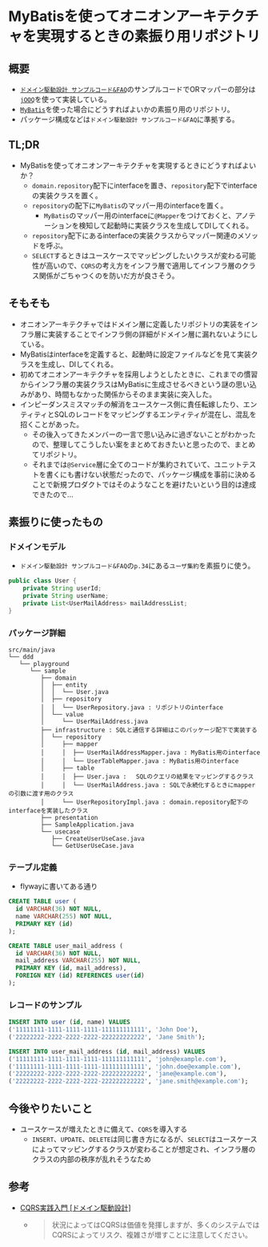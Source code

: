 # MyBatisを使ってオニオンアーキテクチャを実現するときの素振り用リポジトリ
## 概要
- [`ドメイン駆動設計 サンプルコード&FAQ`](https://booth.pm/ja/items/3363104)のサンプルコードでORマッパーの部分は[`jOOQ`](https://www.jooq.org/)を使って実装している。
- [`MyBatis`](https://blog.mybatis.org/)を使った場合にどうすればよいかの素振り用のリポジトリ。
- パッケージ構成などは`ドメイン駆動設計 サンプルコード&FAQ`に準拠する。

## TL;DR
- MyBatisを使ってオニオンアーキテクチャを実現するときにどうすればよいか？
  - `domain.repository`配下にinterfaceを置き、`repository`配下でinterfaceの実装クラスを置く。
  - `repository`の配下に`MyBatis`のマッパー用のinterfaceを置く。
    - `MyBatis`のマッパー用のinterfaceに`@Mapper`をつけておくと、アノテーションを検知して起動時に実装クラスを生成してDIしてくれる。
  - `repository`配下にあるinterfaceの実装クラスからマッパー関連のメソッドを呼ぶ。
  - `SELECT`するときはユースケースでマッピングしたいクラスが変わる可能性が高いので、`CQRS`の考え方をインフラ層で適用してインフラ層のクラス関係がごちゃつくのを防いだ方が良さそう。

## そもそも
- オニオンアーキテクチャではドメイン層に定義したリポジトリの実装をインフラ層に実装することでインフラ側の詳細がドメイン層に漏れないようにしている。
- MyBatisはinterfaceを定義すると、起動時に設定ファイルなどを見て実装クラスを生成し、DIしてくれる。
- 初めてオニオンアーキテクチャを採用しようとしたときに、これまでの慣習からインフラ層の実装クラスはMyBatisに生成させるべきという謎の思い込みがあり、時間もなかった関係からそのまま実装に突入した。
- インピーダンスミスマッチの解消をユースケース側に責任転嫁したり、エンティティとSQLのレコードをマッピングするエンティティが混在し、混乱を招くことがあった。
  - その後入ってきたメンバーの一言で思い込みに過ぎないことがわかったので、整理してこうしたい案をまとめておきたいと思ったので、まとめてリポジトリ。
  - それまでは`@Service`層に全てのコードが集約されていて、ユニットテストを書くにも書けない状態だったので、パッケージ構成を事前に決めることで新規プロダクトではそのようなことを避けたいという目的は達成できたので...

## 素振りに使ったもの
### ドメインモデル
- `ドメイン駆動設計 サンプルコード&FAQ`の`p.34`にある`ユーザ集約`を素振りに使う。

```java
public class User {
    private String userId;
    private String userName;
    private List<UserMailAddress> mailAddressList;
}
```

### パッケージ詳細

```
src/main/java
└── ddd
   └── playground
      └── sample
         ├── domain
         │  ├── entity
         │  │  └── User.java
         │  ├── repository
         │  │  └── UserRepository.java : リポジトリのinterface
         │  └── value
         │     └── UserMailAddress.java
         ├── infrastructure : SQLと通信する詳細はこのパッケージ配下で実装する
         │  └── repository
         │     ├── mapper
         │     │  ├── UserMailAddressMapper.java : MyBatis用のinterface
         │     │  └── UserTableMapper.java : MyBatis用のinterface
         │     ├── table
         │     │  ├── User.java : 　SQLのクエリの結果をマッピングするクラス
         │     │  └── UserMailAddress.java : SQLで永続化するときにmapperの引数に渡す用のクラス
         │     └── UserRepositoryImpl.java : domain.repository配下のinterfaceを実装したクラス
         ├── presentation
         ├── SampleApplication.java
         └── usecase
            ├── CreateUserUseCase.java
            └── GetUserUseCase.java
```

### テーブル定義
- flywayに書いてある通り

```sql
CREATE TABLE user (
  id VARCHAR(36) NOT NULL,
  name VARCHAR(255) NOT NULL,
  PRIMARY KEY (id)
);

CREATE TABLE user_mail_address (
  id VARCHAR(36) NOT NULL,
  mail_address VARCHAR(255) NOT NULL,
  PRIMARY KEY (id, mail_address),
  FOREIGN KEY (id) REFERENCES user(id)
);
```

### レコードのサンプル

```sql
INSERT INTO user (id, name) VALUES
('11111111-1111-1111-1111-111111111111', 'John Doe'),
('22222222-2222-2222-2222-222222222222', 'Jane Smith');

INSERT INTO user_mail_address (id, mail_address) VALUES
('11111111-1111-1111-1111-111111111111', 'john@example.com'),
('11111111-1111-1111-1111-111111111111', 'john.doe@example.com'),
('22222222-2222-2222-2222-222222222222', 'jane@example.com'),
('22222222-2222-2222-2222-222222222222', 'jane.smith@example.com');
```

## 今後やりたいこと
- ユースケースが増えたときに備えて、`CQRS`を導入する
  - `INSERT`、`UPDATE`、`DELETE`は同じ書き方になるが、`SELECT`はユースケースによってマッピングするクラスが変わることが想定され、インフラ層のクラスの内部の秩序が乱れそうなため

## 参考
- [CQRS実践入門 [ドメイン駆動設計]](https://little-hands.hatenablog.com/entry/2019/12/02/cqrs)
  - > 状況によってはCQRSは価値を発揮しますが、多くのシステムではCQRSによってリスク、複雑さが増すことに注意してください。